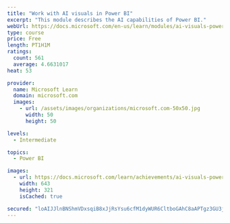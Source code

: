 ```yaml
---
title: "Work with AI visuals in Power BI"
excerpt: "This module describes the AI capabilities of Power BI."
webUrl: https://docs.microsoft.com/en-us/learn/modules/ai-visuals-power-bi/
type: course
price: Free
length: PT1H1M
ratings:
  count: 561
  average: 4.6631017
heat: 53

provider:
  name: Microsoft Learn
  domain: microsoft.com
  images:
    - url: /assets/images/organizations/microsoft.com-50x50.jpg
      width: 50
      height: 50

levels:
  - Intermediate

topics:
  - Power BI

images:
  - url: https://docs.microsoft.com/learn/achievements/ai-visuals-power-bi-social.png
    width: 643
    height: 321
    isCached: true

secured: "loAIJJlnBNShmVDxsqiB8xJjRsYsu6cfM1dyWUR6CltboGAhC8aAPTgz3GU3jGWAVSoN47atbq3VS9iqOCUKTTo6yJQ0FfkPdJIyHRiZKMECiMes74vNRsehGZ+0oMYE/50zy/ytM61cFIpor9hjqL/2udKEQuEwSkkpGVU5uOUuE1WA8+ESjBpXHilKuzhF9gmxeazho6fXPHExPoA7ie1smreZHq6pshTjclFAVCHyKTK+RF96nPWPMyFtphZLMHg1Z0Lvs20e/weGmdXpsfkPTX6WPbw4IAZILFCu+UklrfZLmnci4c2cHoVCeT3krKW+1v5uIlcm+LDkCJNJh26XRWN2uS7vRiA9YsAQOAfyB/ny3puqx7Y5ixIXyh0U83oQR2bCvpSdK9qALuzXI+BblFmvx+3hwypOkeWVU1Y=;dSa1K9Ip3TrocQCHdDZpPA=="
---
```


